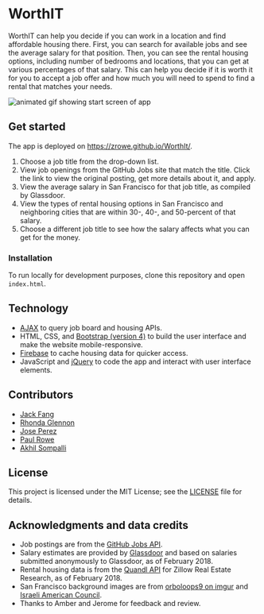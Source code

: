 # WorthIT

WorthIT can help you decide if you can work in a location and find affordable housing there. First, you can search for available jobs and see the average salary for that position. Then, you can see the rental housing options, including number of bedrooms and locations, that you can get at various percentages of that salary. This can help you decide if it is worth it for you to accept a job offer and how much you will need to spend to find a rental that matches your needs.

![animated gif showing start screen of app](animated-dropdown.gif)

## Get started

The app is deployed on https://zrowe.github.io/WorthIt/.

1. Choose a job title from the drop-down list.
2. View job openings from the GitHub Jobs site that match the title. Click the link to view the original posting, get more details about it, and apply.
3. View the average salary in San Francisco for that job title, as compiled by Glassdoor.
4. View the types of rental housing options in San Francisco and neighboring cities that are within 30-, 40-, and 50-percent of that salary.
5. Choose a different job title to see how the salary affects what you can get for the money.

### Installation

To run locally for development purposes, clone this repository and open `index.html`.

## Technology

- [AJAX](https://en.wikipedia.org/wiki/Ajax_(programming)) to query job board and housing APIs.
- HTML, CSS, and [Bootstrap (version 4)](https://getbootstrap.com/docs/4.0/getting-started/introduction/) to build the user interface and make the website mobile-responsive.
- [Firebase](https://firebase.google.com/) to cache housing data for quicker access.
- JavaScript and [jQuery](https://jquery.com/) to code the app and interact with user interface elements.

## Contributors

- [Jack Fang](https://github.com/jackfang415)
- [Rhonda Glennon](https://github.com/rmglennon)
- [Jose Perez](https://github.com/jperez650)
- [Paul Rowe](https://github.com/zrowe)
- [Akhil Sompalli](https://github.com/sompaak)

## License

This project is licensed under the MIT License; see the [LICENSE](LICENSE) file for details.

## Acknowledgments and data credits

- Job postings are from the [GitHub Jobs API](https://jobs.github.com/api).
- Salary estimates are provided by [Glassdoor](https://www.glassdoor.com/Salaries/index.htm) and based on salaries submitted anonymously to Glassdoor, as of February 2018.
- Rental housing data is from the [Quandl API](https://www.quandl.com/data/ZILLOW-Zillow-Real-Estate-Research) for Zillow Real Estate Research, as of February 2018.
- San Francisco background images are from [orboloops9 on imgur](https://imgur.com/gallery/Kzyb3BE) and [Israeli American Council](https://www.israeliamerican.org/sites/default/files/homepage-sf-city-1080.jpg).
- Thanks to Amber and Jerome for feedback and review.

